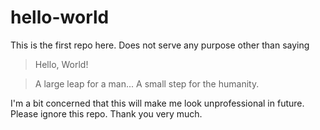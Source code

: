 # hello-world
This is the first repo here. Does not serve any purpose other than saying

> Hello, World!

> A large leap for a man... A small step for the humanity.

I'm a bit concerned that this will make me look unprofessional in future.  
Please ignore this repo. Thank you very much.
